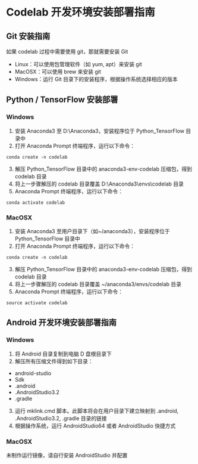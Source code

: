 # Codelab 开发环境安装部署指南

## Git 安装指南
如果 codelab 过程中需要使用 git，那就需要安装 Git

 * Linux：可以使用包管理软件（如 yum, apt）来安装 git
 * MacOSX：可以使用 brew 来安装 git
 * Windows：运行 Git 目录下的安装程序，根据操作系统选择相应的版本

## Python / TensorFlow 安装部署
### Windows
1. 安装 Anaconda3 至 D:\Anaconda3，安装程序位于 Python_TensorFlow 目录中
2. 打开 Anaconda Prompt 终端程序，运行以下命令：
```
conda create -n codelab
```
3. 解压 Python_TensorFlow 目录中的 anaconda3-env-codelab 压缩包，得到 codelab 目录
4. 将上一步骤解压的 codelab 目录覆盖 D:\Anaconda3\envs\codelab 目录
5.  Anaconda Prompt 终端程序，运行以下命令：
```
conda activate codelab
```

### MacOSX
1. 安装 Anaconda3 至用户目录下（如~/anaconda3），安装程序位于 Python_TensorFlow 目录中
2. 打开 Anaconda Prompt 终端程序，运行以下命令：
```
conda create -n codelab
```
3. 解压 Python_TensorFlow 目录中的 anaconda3-env-codelab 压缩包，得到 codelab 目录
4. 将上一步骤解压的 codelab 目录覆盖 ~/anaconda3/envs/codelab 目录
5.  Anaconda Prompt 终端程序，运行以下命令：
```
source activate codelab
```

## Android 开发环境安装部署指南

### Windows
1. 将 Android 目录复制到电脑 D 盘根目录下
2. 解压所有压缩文件得到如下目录：
 * android-studio
 * Sdk
 * .android
 * .AndroidStudio3.2
 * .gradle
 3. 运行 mklink.cmd 脚本。此脚本将会在用户目录下建立映射到 .android, .AndroidStudio3.2, .gradle 目录的链接
 4. 根据操作系统，运行 AndroidStudio64 或者 AndroidStudio 快捷方式

 ### MacOSX
 未制作运行镜像，请自行安装 AndroidStudio 并配置